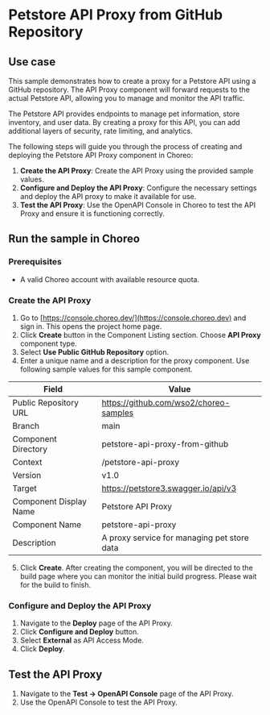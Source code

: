 # Petstore API Proxy from GitHub Repository

## Use case

This sample demonstrates how to create a proxy for a Petstore API using a GitHub repository. The API Proxy component will forward requests to the actual Petstore API, allowing you to manage and monitor the API traffic.

The Petstore API provides endpoints to manage pet information, store inventory, and user data. By creating a proxy for this API, you can add additional layers of security, rate limiting, and analytics.

The following steps will guide you through the process of creating and deploying the Petstore API Proxy component in Choreo:

1. **Create the API Proxy**: Create the API Proxy using the provided sample values.
2. **Configure and Deploy the API Proxy**: Configure the necessary settings and deploy the API proxy to make it available for use.
4. **Test the API Proxy**: Use the OpenAPI Console in Choreo to test the API Proxy and ensure it is functioning correctly.

## Run the sample in Choreo

### Prerequisites

- A valid Choreo account with available resource quota.

### Create the API Proxy

1. Go to [https://console.choreo.dev/](https://console.choreo.dev) and sign in. This opens the project home page.
2. Click **Create** button in the Component Listing section. Choose **API Proxy** component type.
3. Select **Use Public GitHub Repository** option.
4. Enter a unique name and a description for the proxy component. Use following sample values for this sample component.

| Field                  | Value                                                |
|------------------------|------------------------------------------------------|
| Public Repository URL  | https://github.com/wso2/choreo-samples               |
| Branch                 | main                                                 |
| Component Directory    | petstore-api-proxy-from-github                       |
| Context                | /petstore-api-proxy                                  |
| Version                | v1.0                                                 |
| Target                 | https://petstore3.swagger.io/api/v3                  |
| Component Display Name | Petstore API Proxy                                   |
| Component Name         | petstore-api-proxy                                   |
| Description            | A proxy service for managing pet store data          |

5. Click **Create**. After creating the component, you will be directed to the build page where you can monitor the initial build progress. Please wait for the build to finish.

### Configure and Deploy the API Proxy

1. Navigate to the **Deploy** page of the API Proxy.
2. Click **Configure and Deploy** button.
3. Select **External** as API Access Mode.
4. Click **Deploy**.

## Test the API Proxy

1. Navigate to the **Test -> OpenAPI Console** page of the API Proxy.
2. Use the OpenAPI Console to test the API Proxy.
